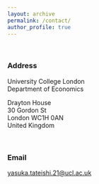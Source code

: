 ```yaml
---
layout: archive
permalink: /contact/
author_profile: true
---
```



<br />

### Address

University College London  <br /> Department of Economics <br />

Drayton House  <br /> 30 Gordon St  <br /> London WC1H 0AN <br /> United Kingdom

<br />

### Email
[yasuka.tateishi.21@ucl.ac.uk](mailto:yasuka.tateishi.21@ucl.ac.uk)
